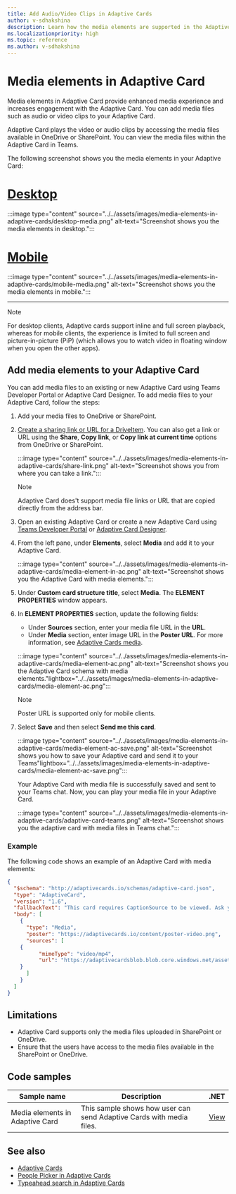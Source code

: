 ```yaml
---
title: Add Audio/Video Clips in Adaptive Cards
author: v-sdhakshina
description: Learn how the media elements are supported in the Adaptive Card and support consumption directly within Teams Adaptive Card.
ms.localizationpriority: high
ms.topic: reference
ms.author: v-sdhakshina
---
```


# Media elements in Adaptive Card

Media elements in Adaptive Card provide enhanced media experience and increases engagement with the Adaptive Card. You can add media files such as audio or video clips to your Adaptive Card.

Adaptive Card plays the video or audio clips by accessing the media files available in OneDrive or SharePoint. You can view the media files within the Adaptive Card in Teams.

The following screenshot shows you the media elements in your Adaptive Card:

# [Desktop](#tab/desktop)

:::image type="content" source="../../assets/images/media-elements-in-adaptive-cards/desktop-media.png" alt-text="Screenshot shows you the media elements in desktop.":::

# [Mobile](#tab/mobile)

:::image type="content" source="../../assets/images/media-elements-in-adaptive-cards/mobile-media.png" alt-text="Screenshot shows you the media elements in mobile.":::

---
> [!NOTE]
> For desktop clients, Adaptive cards support inline and full screen playback, whereas for mobile clients, the experience is limited to full screen and picture-in-picture (PiP) (which allows you to watch video in floating window when you open the other apps).

## Add media elements to your Adaptive Card

You can add media files to an existing or new Adaptive Card using Teams Developer Portal or Adaptive Card Designer. To add media files to your Adaptive Card, follow the steps:

1. Add your media files to OneDrive or SharePoint.

1. [Create a sharing link or URL for a DriveItem](/graph/api/driveitem-createlink). You can also get a link or URL using the **Share**, **Copy link**, or **Copy link at current time** options from OneDrive or SharePoint.

   :::image type="content" source="../../assets/images/media-elements-in-adaptive-cards/share-link.png" alt-text="Screenshot shows you from where you can take a link.":::

    >[!NOTE]
    > Adaptive Card does't support media file links or URL that are copied directly from the address bar.

1. Open an existing Adaptive Card or create a new Adaptive Card using [Teams Developer Portal](https://dev.teams.microsoft.com/cards) or [Adaptive Card Designer](https://adaptivecards.io/designer).

1. From the left pane, under **Elements**, select **Media** and add it to your Adaptive Card.

   :::image type="content" source="../../assets/images/media-elements-in-adaptive-cards/media-element-in-ac.png" alt-text="Screenshot shows you the Adaptive Card with media elements.":::

1. Under **Custom card structure title**, select **Media**. The **ELEMENT PROPERTIES** window appears.

1. In **ELEMENT PROPERTIES** section, update the following fields:

   * Under **Sources** section, enter your media file URL in the **URL**.
   * Under **Media** section, enter image URL in the **Poster URL**. For more information, see [Adaptive Cards media](https://adaptivecards.io/explorer/Media.html).

   :::image type="content" source="../../assets/images/media-elements-in-adaptive-cards/media-element-ac.png" alt-text="Screenshot shows you the Adaptive Card schema with media elements."lightbox="../../assets/images/media-elements-in-adaptive-cards/media-element-ac.png":::

    >[!NOTE]
    > Poster URL is supported only for mobile clients.

1. Select **Save** and then select **Send me this card**.

   :::image type="content" source="../../assets/images/media-elements-in-adaptive-cards/media-element-ac-save.png" alt-text="Screenshot shows you how to save your Adaptive card and send it to your Teams"lightbox="../../assets/images/media-elements-in-adaptive-cards/media-element-ac-save.png":::

   Your Adaptive Card with media file is successfully saved and sent to your Teams chat. Now, you can play your media file in your Adaptive Card.

   :::image type="content" source="../../assets/images/media-elements-in-adaptive-cards/adaptive-card-teams.png" alt-text="Screenshot shows you the adaptive card with media files in Teams chat.":::

### Example

The following code shows an example of an Adaptive Card with media elements:

```json
{
  "$schema": "http://adaptivecards.io/schemas/adaptive-card.json",
  "type": "AdaptiveCard",
  "version": "1.6",
  "fallbackText": "This card requires CaptionSource to be viewed. Ask your platform to update to Adaptive Cards v1.6 for this and more!",
  "body": [
    {
      "type": "Media",
      "poster": "https://adaptivecards.io/content/poster-video.png",
      "sources": [
    {
          "mimeType": "video/mp4",
          "url": "https://adaptivecardsblob.blob.core.windows.net/assets/AdaptiveCardsOverviewVideo.mp4"
    }
      ]
    }
  ]
}

```

## Limitations

* Adaptive Card supports only the media files uploaded in SharePoint or OneDrive.
* Ensure that the users have access to the media files available in the SharePoint or OneDrive.

## Code samples

|Sample name| Description|.NET|
|-------|------------------|-----|
| Media elements in Adaptive Card | This sample shows how user can send Adaptive Cards with media files. |[View](https://github.com/OfficeDev/Microsoft-Teams-Samples/tree/main/samples/bot-all-cards/csharp)|

## See also

* [Adaptive Cards](cards-reference.md#adaptive-card)
* [People Picker in Adaptive Cards](people-picker.md)
* [Typeahead search in Adaptive Cards](dynamic-search.md)
